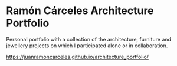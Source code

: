 # Ramón Cárceles Architecture Portfolio

Personal portfolio with a collection of the architecture, furniture and jewellery projects on which I participated alone or in collaboration. 

https://juanramoncarceles.github.io/architecture_portfolio/